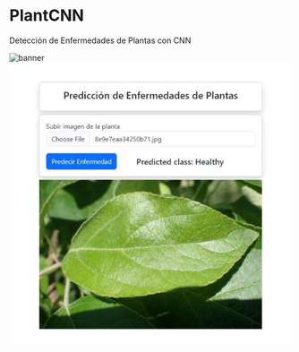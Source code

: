 # PlantCNN
Detección de Enfermedades de Plantas con CNN

![banner](https://user-images.githubusercontent.com/23727056/87433896-78ae9700-c607-11ea-9ca6-9cdbe3f67998.jpg)
![image](images/healthy.jpeg)
